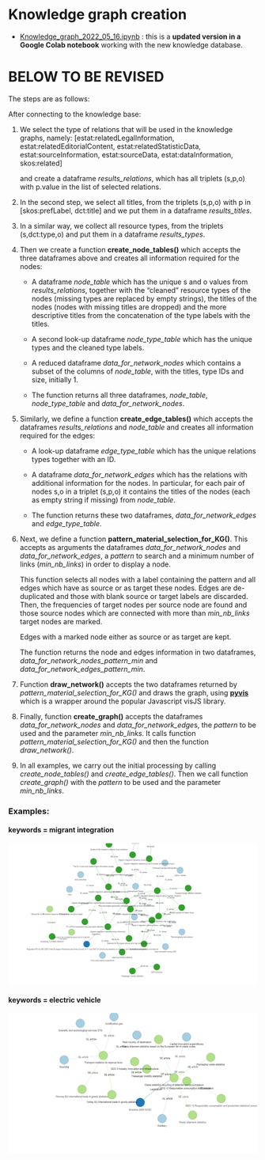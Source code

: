 # Knowledge graph creation

- [Knowledge_graph_2022_05_16.ipynb](https://github.com/eurostat/NLP4Stat/blob/testing/Knowledge%20Database/Knowledge_graph/Knowledge_graph_2022_05_16.ipynb) : this is a **updated version in a Google Colab notebook** working with the new knowledge database.

# BELOW TO BE REVISED

The steps are as follows: 

After connecting to the knowledge base:

1. We select the type of relations that will be used in the knowledge graphs, namely:
[estat:relatedLegallnformation, 
estat:relatedEditorialContent,
estat:relatedStatisticData,
estat:sourceInformation,
estat:sourceData,
estat:dataInformation,
skos:related]

    and create a dataframe *results\_relations*, which has all triplets (s,p,o) with p.value in the list of selected relations.

2. In the second step, we select all titles, from the triplets (s,p,o) with p in [skos:prefLabel, dct:title] and we put them in a dataframe *results\_titles*.  

3. In a similar way, we collect all resource types, from the triplets (s,dct:type,o) and put them in a dataframe *results\_types*.

4. Then we create a function **create\_node_tables()** which accepts the three dataframes above and creates all information required for the nodes:
 
    - A dataframe *node\_table* which has the unique s and o values from *results\_relations*, together with the “cleaned” resource types of the nodes (missing types are replaced by empty strings), the titles of the nodes (nodes with missing titles are dropped) and the more descriptive titles from the concatenation of the type labels with the titles. 

    - A second look-up dataframe *node\_type\_table* which has the unique types and the cleaned type labels. 

    - A reduced dataframe *data\_for\_network\_nodes* which contains a subset of the columns of *node\_table*, with the titles, type IDs and size, initially 1.

    - The function returns all three dataframes, *node\_table*, *node\_type\_table* and *data\_for\_network\_nodes*.

5. Similarly, we define a function **create\_edge\_tables()** which accepts the dataframes *results\_relations* and *node\_table* and creates all information required for the edges:
 
    - A look-up dataframe *edge\_type\_table* which has the unique relations types together with an ID.
    - A dataframe *data\_for\_network\_edges* which has the relations with additional information for the nodes. In particular, for each pair of nodes s,o in a triplet (s,p,o) it contains the titles of the nodes (each as empty string if missing) from *node\_table*.

    - The function returns these two dataframes, *data\_for\_network\_edges* and *edge\_type\_table*.

6. Next, we define a function **pattern\_material\_selection\_for\_KG()**. This accepts as arguments the dataframes *data\_for\_network\_nodes* and                                      *data\_for\_network\_edges*, a *pattern* to search and a minimum number of links (*min\_nb\_links*) in order to display a node.

    This function selects all nodes with a label containing the pattern and all edges which have as source or as target these nodes. Edges are de-duplicated and those with blank source or target labels are discarded. Then, the frequencies of target nodes per source node are found and those source nodes which are connected with more than *min\_nb\_links* target nodes are marked.

    Edges with a marked node either as source or as target are kept.

    The function returns the node and edges information in two dataframes, *data\_for\_network\_nodes\_pattern\_min* and *data\_for\_network\_edges\_pattern\_min*.

7. Function **draw\_network()** accepts the two dataframes returned by *pattern\_material\_selection\_for\_KG()* and draws the graph, using **[pyvis](https://pyvis.readthedocs.io/en/latest/introduction.html)** which is a wrapper around the popular Javascript visJS library.

8. Finally, function **create\_graph()** accepts the dataframes *data\_for\_network\_nodes* and                  *data\_for\_network\_edge*s, the *pattern* to  be used and the parameter *min\_nb\_links*. It calls function *pattern\_material\_selection\_for_KG()* and then the function *draw\_network()*.

9. In all examples, we carry out the initial processing by calling *create\_node\_tables()* and *create\_edge\_tables()*. Then we call function *create\_graph()* with the *pattern* to be used and the parameter *min\_nb\_links*.

### Examples: 
#### keywords = migrant integration 

<img src="./Figs/migrant_integration.png" width="800">

#### keywords = electric vehicle 

<img src="./Figs/electric_vehicle.png" width="800">


